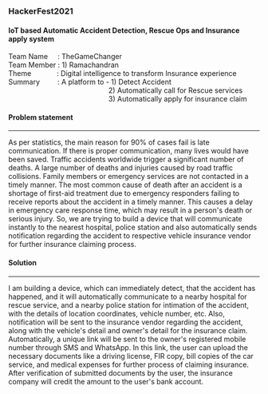 ### HackerFest2021
#### IoT based Automatic Accident Detection, Rescue Ops and Insurance apply system

Team Name &nbsp;&nbsp;&nbsp;&nbsp;: TheGameChanger <br>
Team Member : 1) Ramachandran <br>
Theme &nbsp;&nbsp;&nbsp;&nbsp;&nbsp;&nbsp;&nbsp;&nbsp;&nbsp;&nbsp;&nbsp;&nbsp;: Digital intelligence to transform Insurance experience <br>
Summary&nbsp;&nbsp;&nbsp;&nbsp;&nbsp;&nbsp;&nbsp;&nbsp; : A platform to - 1) Detect Accident <br>
&nbsp;&nbsp;&nbsp;&nbsp;&nbsp;&nbsp;&nbsp;&nbsp;&nbsp;&nbsp;&nbsp;&nbsp;&nbsp;&nbsp;&nbsp;&nbsp;&nbsp;&nbsp;&nbsp;&nbsp;&nbsp;&nbsp;&nbsp;&nbsp;&nbsp;&nbsp;&nbsp;&nbsp;&nbsp;&nbsp;&nbsp;&nbsp;&nbsp;&nbsp;&nbsp;&nbsp;&nbsp;&nbsp;&nbsp;&nbsp;&nbsp;&nbsp;&nbsp;&nbsp;&nbsp;&nbsp;&nbsp;&nbsp;&nbsp;&nbsp; 2) Automatically call for Rescue services <br>
&nbsp;&nbsp;&nbsp;&nbsp;&nbsp;&nbsp;&nbsp;&nbsp;&nbsp;&nbsp;&nbsp;&nbsp;&nbsp;&nbsp;&nbsp;&nbsp;&nbsp;&nbsp;&nbsp;&nbsp;&nbsp;&nbsp;&nbsp;&nbsp;&nbsp;&nbsp;&nbsp;&nbsp;&nbsp;&nbsp;&nbsp;&nbsp;&nbsp;&nbsp;&nbsp;&nbsp;&nbsp;&nbsp;&nbsp;&nbsp;&nbsp;&nbsp;&nbsp;&nbsp;&nbsp;&nbsp;&nbsp;&nbsp;&nbsp;&nbsp; 3) Automatically apply for insurance claim <br>

#### Problem statement
<hr>
    As per statistics, the main reason for 90% of cases fail is late communication. If there is proper communication, many lives would have been saved. Traffic accidents worldwide trigger a significant number of deaths. A large number of deaths and injuries caused by road traffic collisions. Family members or emergency services are not contacted in a timely manner. The most common cause of death after an accident is a shortage of first-aid treatment due to emergency responders failing to receive reports about the accident in a timely manner. This causes a delay in emergency care response time, which may result in a person's death or serious injury. So, we are trying to build a device that will communicate instantly to the nearest hospital, police station and also automatically sends notification regarding the accident to respective vehicle insurance vendor for further insurance claiming process.

#### Solution
<hr>
    I am building a device, which can immediately detect, that the accident has happened, and it will automatically communicate to a nearby hospital for rescue service, and a nearby police station for intimation of the accident, with the details of location coordinates, vehicle number, etc. Also, notification will be sent to the insurance vendor regarding the accident, along with the vehicle's detail and owner's detail for the insurance claim. Automatically, a unique link will be sent to the owner's registered mobile number through SMS and WhatsApp. In this link, the user can upload the necessary documents like a driving license, FIR copy, bill copies of the car service, and medical expenses for further process of claiming insurance. After verification of submitted documents by the user, the insurance company will credit the amount to the user's bank account.

